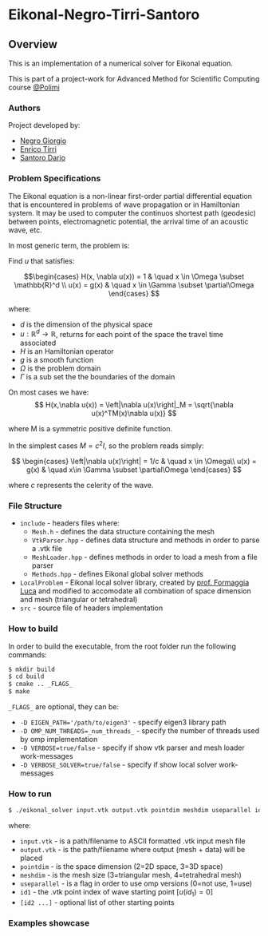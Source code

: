 # Eikonal-Negro-Tirri-Santoro
## Overview

This is an implementation of a numerical solver for Eikonal equation.

This is part of a project-work for Advanced Method for Scientific Computing course [@Polimi](https://www.polimi.it/)

### Authors
Project developed by:
- [Negro Giorgio](https://github.com/giorgionegro)
- [Enrico Tirri](https://github.com/EnricoTirri)
- [Santoro Dario](https://github.com/DarioSantoroDS)

### Problem Specifications

The Eikonal equation is a non-linear first-order partial differential equation that is encountered in problems of wave propagation or in Hamiltonian system. It may be used to computer the continuos shortest path (geodesic) between points, electromagnetic potential, the arrival time of an acoustic wave, etc.

In most generic term, the problem is:

Find $u$ that satisfies:

$$\begin{cases}
H(x, \nabla u(x)) = 1 & \quad x \in \Omega \subset \mathbb{R}^d \\  
u(x) = g(x) & \quad x \in \Gamma \subset \partial\Omega
\end{cases} $$

where:
- $d$ is the dimension of the physical space
- $u : \mathbb{R}^d \to \mathbb{R}$, returns for each point of the space the travel time associated
- $H$ is an Hamiltonian operator
- $g$ is a smooth function
- $\Omega$ is the problem domain
- $\Gamma$ is a sub set the the boundaries of the domain

On most cases we have:
$$
H(x,\nabla u(x)) = \left|\nabla u(x)\right|_M = \sqrt{\nabla u(x)^TM(x)\nabla u(x)}
$$

where M is a symmetric positive definite function.

In the simplest cases $M = c^2I$, so the problem reads simply:

$$
\begin{cases}
\left|\nabla u(x)\right| = 1/c & \quad x \in \Omega\\
u(x) = g(x) & \quad x\in \Gamma \subset \partial\Omega
\end{cases}
$$

where $c$ represents the celerity of the wave.

### File Structure

* `include` -  headers files where:
    * `Mesh.h` - defines the data structure containing the mesh
    * `VtkParser.hpp` - defines data structure and methods in order to parse a .vtk file
    * `MeshLoader.hpp` - defines methods in order to load a mesh from a file parser
    * `Methods.hpp` - defines Eikonal global solver methods
* `LocalProblem` - Eikonal local solver library, created by [prof. Formaggia Luca](https://github.com/lformaggia) and modified to accomodate all combination of space dimension and mesh (triangular or tetrahedral)
* `src` - source file of headers implementation


### How to build

In order to build the executable, from the root folder run the following commands:

```bash
$ mkdir build
$ cd build
$ cmake .. _FLAGS_
$ make
```
`_FLAGS_` are optional, they can be:
* `-D EIGEN_PATH='/path/to/eigen3'` - specify eigen3 library path
* `-D OMP_NUM_THREADS=_num_threads_` - specify the number of threads used by omp implementation
* `-D VERBOSE=true/false` - specify if show vtk parser and mesh loader work-messages
* `-D VERBOSE_SOLVER=true/false` - specify if show local solver work-messages
### How to run

```bash
$ ./eikonal_solver input.vtk output.vtk pointdim meshdim useparallel id1 [id2 ...]
```
where:
* `input.vtk` - is a path/filename to ASCII formatted .vtk input mesh file
* `output.vtk` - is the path/filename where output (mesh + data) will be placed
* `pointdim` - is the space dimension (2=2D space, 3=3D space)
* `meshdim` - is the mesh size (3=triangular mesh, 4=tetrahedral mesh)
* `useparallel` - is a flag in order to use omp versions (0=not use, 1=use)
* `id1` - the .vtk point index of wave starting point [$u(id_1) = 0$]
* `[id2 ...]` - optional list of other starting points

### Examples showcase 

